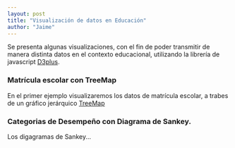 ```yaml
---
layout: post
title: "Visualización de datos en Educación"
author: "Jaime"
---
```

Se presenta algunas visualizaciones, con el fin de poder transmitir de manera distinta datos en el contexto educacional, utilizando la librería de javascript [D3plus](https://d3plus.org/).

### Matrícula escolar con TreeMap
En el primer ejemplo visualizaremos los datos de matrícula escolar, a trabes de un gráfico jerárquico [TreeMap](https://en.wikipedia.org/wiki/Treemapping)

<!-- create container element for visualization -->
<div id="viz"></div>

<script>
var sample_data = [
  {
    "COMUNA": "IQUIQUE",
    "MATRICULA": 34877,
    "REGION": "Región 1"
  },
  {
    "COMUNA": "ALTO HOSPICIO",
    "MATRICULA": 22336,
    "REGION": "Región 1"
  },
  {
    "COMUNA": "POZO ALMONTE",
    "MATRICULA": 2723,
    "REGION": "Región 1"
  },
  {
    "COMUNA": "CAMIÑA",
    "MATRICULA": 208,
    "REGION": "Región 1"
  },
  {
    "COMUNA": "COLCHANE",
    "MATRICULA": 121,
    "REGION": "Región 1"
  },
  {
    "COMUNA": "HUARA",
    "MATRICULA": 408,
    "REGION": "Región 1"
  },
  {
    "COMUNA": "PICA",
    "MATRICULA": 1059,
    "REGION": "Región 1"
  },
  {
    "COMUNA": "ANTOFAGASTA",
    "MATRICULA": 63857,
    "REGION": "Región 2"
  },
  {
    "COMUNA": "MEJILLONES",
    "MATRICULA": 2156,
    "REGION": "Región 2"
  },
  {
    "COMUNA": "SIERRA GORDA",
    "MATRICULA": 228,
    "REGION": "Región 2"
  },
  {
    "COMUNA": "TALTAL",
    "MATRICULA": 2266,
    "REGION": "Región 2"
  },
  {
    "COMUNA": "CALAMA",
    "MATRICULA": 31277,
    "REGION": "Región 2"
  },
  {
    "COMUNA": "OLLAGÜE",
    "MATRICULA": 38,
    "REGION": "Región 2"
  },
  {
    "COMUNA": "SAN PEDRO DE ATACAMA",
    "MATRICULA": 1463,
    "REGION": "Región 2"
  },
  {
    "COMUNA": "TOCOPILLA",
    "MATRICULA": 4838,
    "REGION": "Región 2"
  },
  {
    "COMUNA": "MARIA ELENA",
    "MATRICULA": 857,
    "REGION": "Región 2"
  },
  {
    "COMUNA": "COPIAPO",
    "MATRICULA": 29552,
    "REGION": "Región 3"
  },
  {
    "COMUNA": "CALDERA",
    "MATRICULA": 3236,
    "REGION": "Región 3"
  },
  {
    "COMUNA": "TIERRA AMARILLA",
    "MATRICULA": 2128,
    "REGION": "Región 3"
  },
  {
    "COMUNA": "CHAÑARAL",
    "MATRICULA": 2491,
    "REGION": "Región 3"
  },
  {
    "COMUNA": "DIEGO DE ALMAGRO",
    "MATRICULA": 2914,
    "REGION": "Región 3"
  },
  {
    "COMUNA": "VALLENAR",
    "MATRICULA": 9916,
    "REGION": "Región 3"
  },
  {
    "COMUNA": "ALTO DEL CARMEN",
    "MATRICULA": 776,
    "REGION": "Región 3"
  },
  {
    "COMUNA": "FREIRINA",
    "MATRICULA": 1034,
    "REGION": "Región 3"
  },
  {
    "COMUNA": "HUASCO",
    "MATRICULA": 1690,
    "REGION": "Región 3"
  },
  {
    "COMUNA": "LA SERENA",
    "MATRICULA": 45679,
    "REGION": "Región 4"
  },
  {
    "COMUNA": "COQUIMBO",
    "MATRICULA": 34655,
    "REGION": "Región 4"
  },
  {
    "COMUNA": "ANDACOLLO",
    "MATRICULA": 1805,
    "REGION": "Región 4"
  },
  {
    "COMUNA": "LA HIGUERA",
    "MATRICULA": 598,
    "REGION": "Región 4"
  },
  {
    "COMUNA": "PAIGUANO",
    "MATRICULA": 635,
    "REGION": "Región 4"
  },
  {
    "COMUNA": "VICUÑA",
    "MATRICULA": 4513,
    "REGION": "Región 4"
  },
  {
    "COMUNA": "ILLAPEL",
    "MATRICULA": 5740,
    "REGION": "Región 4"
  },
  {
    "COMUNA": "CANELA",
    "MATRICULA": 1294,
    "REGION": "Región 4"
  },
  {
    "COMUNA": "LOS VILOS",
    "MATRICULA": 3521,
    "REGION": "Región 4"
  },
  {
    "COMUNA": "SALAMANCA",
    "MATRICULA": 4701,
    "REGION": "Región 4"
  },
  {
    "COMUNA": "OVALLE",
    "MATRICULA": 20990,
    "REGION": "Región 4"
  },
  {
    "COMUNA": "COMBARBALA",
    "MATRICULA": 1883,
    "REGION": "Región 4"
  },
  {
    "COMUNA": "MONTE PATRIA",
    "MATRICULA": 4739,
    "REGION": "Región 4"
  },
  {
    "COMUNA": "PUNITAQUI",
    "MATRICULA": 1726,
    "REGION": "Región 4"
  },
  {
    "COMUNA": "RIO HURTADO",
    "MATRICULA": 584,
    "REGION": "Región 4"
  },
  {
    "COMUNA": "VALPARAISO",
    "MATRICULA": 43420,
    "REGION": "Región 5"
  },
  {
    "COMUNA": "CASABLANCA",
    "MATRICULA": 4387,
    "REGION": "Región 5"
  },
  {
    "COMUNA": "CONCON",
    "MATRICULA": 6942,
    "REGION": "Región 5"
  },
  {
    "COMUNA": "JUAN FERNANDEZ",
    "MATRICULA": 137,
    "REGION": "Región 5"
  },
  {
    "COMUNA": "PUCHUNCAVI",
    "MATRICULA": 2339,
    "REGION": "Región 5"
  },
  {
    "COMUNA": "QUINTERO",
    "MATRICULA": 4805,
    "REGION": "Región 5"
  },
  {
    "COMUNA": "VIÑA DEL MAR",
    "MATRICULA": 47125,
    "REGION": "Región 5"
  },
  {
    "COMUNA": "ISLA DE PASCUA",
    "MATRICULA": 1254,
    "REGION": "Región 5"
  },
  {
    "COMUNA": "LOS ANDES",
    "MATRICULA": 13847,
    "REGION": "Región 5"
  },
  {
    "COMUNA": "CALLE LARGA",
    "MATRICULA": 2143,
    "REGION": "Región 5"
  },
  {
    "COMUNA": "RINCONADA",
    "MATRICULA": 1157,
    "REGION": "Región 5"
  },
  {
    "COMUNA": "SAN ESTEBAN",
    "MATRICULA": 1315,
    "REGION": "Región 5"
  },
  {
    "COMUNA": "LA LIGUA",
    "MATRICULA": 5776,
    "REGION": "Región 5"
  },
  {
    "COMUNA": "CABILDO",
    "MATRICULA": 3746,
    "REGION": "Región 5"
  },
  {
    "COMUNA": "PAPUDO",
    "MATRICULA": 762,
    "REGION": "Región 5"
  },
  {
    "COMUNA": "PETORCA",
    "MATRICULA": 1474,
    "REGION": "Región 5"
  },
  {
    "COMUNA": "ZAPALLAR",
    "MATRICULA": 1275,
    "REGION": "Región 5"
  },
  {
    "COMUNA": "QUILLOTA",
    "MATRICULA": 17287,
    "REGION": "Región 5"
  },
  {
    "COMUNA": "CALERA",
    "MATRICULA": 9926,
    "REGION": "Región 5"
  },
  {
    "COMUNA": "HIJUELAS",
    "MATRICULA": 2325,
    "REGION": "Región 5"
  },
  {
    "COMUNA": "LA CRUZ",
    "MATRICULA": 1438,
    "REGION": "Región 5"
  },
  {
    "COMUNA": "NOGALES",
    "MATRICULA": 3433,
    "REGION": "Región 5"
  },
  {
    "COMUNA": "SAN ANTONIO",
    "MATRICULA": 15723,
    "REGION": "Región 5"
  },
  {
    "COMUNA": "ALGARROBO",
    "MATRICULA": 2037,
    "REGION": "Región 5"
  },
  {
    "COMUNA": "CARTAGENA",
    "MATRICULA": 3910,
    "REGION": "Región 5"
  },
  {
    "COMUNA": "EL QUISCO",
    "MATRICULA": 1845,
    "REGION": "Región 5"
  },
  {
    "COMUNA": "EL TABO",
    "MATRICULA": 920,
    "REGION": "Región 5"
  },
  {
    "COMUNA": "SANTO DOMINGO",
    "MATRICULA": 2015,
    "REGION": "Región 5"
  },
  {
    "COMUNA": "SAN FELIPE",
    "MATRICULA": 15563,
    "REGION": "Región 5"
  },
  {
    "COMUNA": "CATEMU",
    "MATRICULA": 2117,
    "REGION": "Región 5"
  },
  {
    "COMUNA": "LLAILLAY",
    "MATRICULA": 4326,
    "REGION": "Región 5"
  },
  {
    "COMUNA": "PANQUEHUE",
    "MATRICULA": 1131,
    "REGION": "Región 5"
  },
  {
    "COMUNA": "PUTAENDO",
    "MATRICULA": 1863,
    "REGION": "Región 5"
  },
  {
    "COMUNA": "SANTA MARIA",
    "MATRICULA": 1949,
    "REGION": "Región 5"
  },
  {
    "COMUNA": "QUILPUE",
    "MATRICULA": 27000,
    "REGION": "Región 5"
  },
  {
    "COMUNA": "LIMACHE",
    "MATRICULA": 7108,
    "REGION": "Región 5"
  },
  {
    "COMUNA": "OLMUE",
    "MATRICULA": 2096,
    "REGION": "Región 5"
  },
  {
    "COMUNA": "VILLA ALEMANA",
    "MATRICULA": 18784,
    "REGION": "Región 5"
  },
  {
    "COMUNA": "RANCAGUA",
    "MATRICULA": 45672,
    "REGION": "Región 6"
  },
  {
    "COMUNA": "CODEGUA",
    "MATRICULA": 1336,
    "REGION": "Región 6"
  },
  {
    "COMUNA": "COINCO",
    "MATRICULA": 847,
    "REGION": "Región 6"
  },
  {
    "COMUNA": "COLTAUCO",
    "MATRICULA": 2964,
    "REGION": "Región 6"
  },
  {
    "COMUNA": "DOÑIHUE",
    "MATRICULA": 3312,
    "REGION": "Región 6"
  },
  {
    "COMUNA": "GRANEROS",
    "MATRICULA": 7372,
    "REGION": "Región 6"
  },
  {
    "COMUNA": "LAS CABRAS",
    "MATRICULA": 4168,
    "REGION": "Región 6"
  },
  {
    "COMUNA": "MACHALI",
    "MATRICULA": 9877,
    "REGION": "Región 6"
  },
  {
    "COMUNA": "MALLOA",
    "MATRICULA": 1300,
    "REGION": "Región 6"
  },
  {
    "COMUNA": "MOSTAZAL",
    "MATRICULA": 3267,
    "REGION": "Región 6"
  },
  {
    "COMUNA": "OLIVAR",
    "MATRICULA": 2075,
    "REGION": "Región 6"
  },
  {
    "COMUNA": "PEUMO",
    "MATRICULA": 1895,
    "REGION": "Región 6"
  },
  {
    "COMUNA": "PICHIDEGUA",
    "MATRICULA": 2094,
    "REGION": "Región 6"
  },
  {
    "COMUNA": "QUINTA DE TILCOCO",
    "MATRICULA": 1988,
    "REGION": "Región 6"
  },
  {
    "COMUNA": "RENGO",
    "MATRICULA": 10183,
    "REGION": "Región 6"
  },
  {
    "COMUNA": "REQUINOA",
    "MATRICULA": 3496,
    "REGION": "Región 6"
  },
  {
    "COMUNA": "SAN VICENTE",
    "MATRICULA": 9043,
    "REGION": "Región 6"
  },
  {
    "COMUNA": "PICHILEMU",
    "MATRICULA": 2586,
    "REGION": "Región 6"
  },
  {
    "COMUNA": "LA ESTRELLA",
    "MATRICULA": 223,
    "REGION": "Región 6"
  },
  {
    "COMUNA": "LITUECHE",
    "MATRICULA": 905,
    "REGION": "Región 6"
  },
  {
    "COMUNA": "MARCHIHUE",
    "MATRICULA": 749,
    "REGION": "Región 6"
  },
  {
    "COMUNA": "NAVIDAD",
    "MATRICULA": 793,
    "REGION": "Región 6"
  },
  {
    "COMUNA": "PAREDONES",
    "MATRICULA": 694,
    "REGION": "Región 6"
  },
  {
    "COMUNA": "SAN FERNANDO",
    "MATRICULA": 15621,
    "REGION": "Región 6"
  },
  {
    "COMUNA": "CHEPICA",
    "MATRICULA": 1643,
    "REGION": "Región 6"
  },
  {
    "COMUNA": "CHIMBARONGO",
    "MATRICULA": 5566,
    "REGION": "Región 6"
  },
  {
    "COMUNA": "LOLOL",
    "MATRICULA": 863,
    "REGION": "Región 6"
  },
  {
    "COMUNA": "NANCAGUA",
    "MATRICULA": 2534,
    "REGION": "Región 6"
  },
  {
    "COMUNA": "PALMILLA",
    "MATRICULA": 1070,
    "REGION": "Región 6"
  },
  {
    "COMUNA": "PERALILLO",
    "MATRICULA": 1437,
    "REGION": "Región 6"
  },
  {
    "COMUNA": "PLACILLA",
    "MATRICULA": 767,
    "REGION": "Región 6"
  },
  {
    "COMUNA": "PUMANQUE",
    "MATRICULA": 251,
    "REGION": "Región 6"
  },
  {
    "COMUNA": "SANTA CRUZ",
    "MATRICULA": 8892,
    "REGION": "Región 6"
  },
  {
    "COMUNA": "TALCA",
    "MATRICULA": 44483,
    "REGION": "Región 7"
  },
  {
    "COMUNA": "CONSTITUCION",
    "MATRICULA": 8337,
    "REGION": "Región 7"
  },
  {
    "COMUNA": "CUREPTO",
    "MATRICULA": 1115,
    "REGION": "Región 7"
  },
  {
    "COMUNA": "EMPEDRADO",
    "MATRICULA": 681,
    "REGION": "Región 7"
  },
  {
    "COMUNA": "MAULE",
    "MATRICULA": 4283,
    "REGION": "Región 7"
  },
  {
    "COMUNA": "PELARCO",
    "MATRICULA": 927,
    "REGION": "Región 7"
  },
  {
    "COMUNA": "PENCAHUE",
    "MATRICULA": 812,
    "REGION": "Región 7"
  },
  {
    "COMUNA": "RIO CLARO",
    "MATRICULA": 1658,
    "REGION": "Región 7"
  },
  {
    "COMUNA": "SAN CLEMENTE",
    "MATRICULA": 5541,
    "REGION": "Región 7"
  },
  {
    "COMUNA": "SAN RAFAEL",
    "MATRICULA": 1148,
    "REGION": "Región 7"
  },
  {
    "COMUNA": "CAUQUENES",
    "MATRICULA": 7021,
    "REGION": "Región 7"
  },
  {
    "COMUNA": "CHANCO",
    "MATRICULA": 1126,
    "REGION": "Región 7"
  },
  {
    "COMUNA": "PELLUHUE",
    "MATRICULA": 1230,
    "REGION": "Región 7"
  },
  {
    "COMUNA": "CURICO",
    "MATRICULA": 29236,
    "REGION": "Región 7"
  },
  {
    "COMUNA": "HUALAÑE",
    "MATRICULA": 1530,
    "REGION": "Región 7"
  },
  {
    "COMUNA": "LICANTEN",
    "MATRICULA": 1053,
    "REGION": "Región 7"
  },
  {
    "COMUNA": "MOLINA",
    "MATRICULA": 6963,
    "REGION": "Región 7"
  },
  {
    "COMUNA": "RAUCO",
    "MATRICULA": 932,
    "REGION": "Región 7"
  },
  {
    "COMUNA": "ROMERAL",
    "MATRICULA": 2015,
    "REGION": "Región 7"
  },
  {
    "COMUNA": "SAGRADA FAMILIA",
    "MATRICULA": 2045,
    "REGION": "Región 7"
  },
  {
    "COMUNA": "TENO",
    "MATRICULA": 4343,
    "REGION": "Región 7"
  },
  {
    "COMUNA": "VICHUQUEN",
    "MATRICULA": 544,
    "REGION": "Región 7"
  },
  {
    "COMUNA": "LINARES",
    "MATRICULA": 19318,
    "REGION": "Región 7"
  },
  {
    "COMUNA": "COLBUN",
    "MATRICULA": 2937,
    "REGION": "Región 7"
  },
  {
    "COMUNA": "LONGAVI",
    "MATRICULA": 3760,
    "REGION": "Región 7"
  },
  {
    "COMUNA": "PARRAL",
    "MATRICULA": 7045,
    "REGION": "Región 7"
  },
  {
    "COMUNA": "RETIRO",
    "MATRICULA": 3190,
    "REGION": "Región 7"
  },
  {
    "COMUNA": "SAN JAVIER",
    "MATRICULA": 8730,
    "REGION": "Región 7"
  },
  {
    "COMUNA": "VILLA ALEGRE",
    "MATRICULA": 1955,
    "REGION": "Región 7"
  },
  {
    "COMUNA": "YERBAS BUENAS",
    "MATRICULA": 1696,
    "REGION": "Región 7"
  },
  {
    "COMUNA": "CONCEPCION",
    "MATRICULA": 40104,
    "REGION": "Región 8"
  },
  {
    "COMUNA": "CORONEL",
    "MATRICULA": 20435,
    "REGION": "Región 8"
  },
  {
    "COMUNA": "CHIGUAYANTE",
    "MATRICULA": 14000,
    "REGION": "Región 8"
  },
  {
    "COMUNA": "FLORIDA",
    "MATRICULA": 1436,
    "REGION": "Región 8"
  },
  {
    "COMUNA": "HUALQUI",
    "MATRICULA": 3308,
    "REGION": "Región 8"
  },
  {
    "COMUNA": "LOTA",
    "MATRICULA": 7862,
    "REGION": "Región 8"
  },
  {
    "COMUNA": "PENCO",
    "MATRICULA": 5720,
    "REGION": "Región 8"
  },
  {
    "COMUNA": "SAN PEDRO DE LA PAZ",
    "MATRICULA": 20819,
    "REGION": "Región 8"
  },
  {
    "COMUNA": "SANTA JUANA",
    "MATRICULA": 2278,
    "REGION": "Región 8"
  },
  {
    "COMUNA": "TALCAHUANO",
    "MATRICULA": 21586,
    "REGION": "Región 8"
  },
  {
    "COMUNA": "TOME",
    "MATRICULA": 8549,
    "REGION": "Región 8"
  },
  {
    "COMUNA": "HUALPEN",
    "MATRICULA": 11375,
    "REGION": "Región 8"
  },
  {
    "COMUNA": "LEBU",
    "MATRICULA": 4687,
    "REGION": "Región 8"
  },
  {
    "COMUNA": "ARAUCO",
    "MATRICULA": 6332,
    "REGION": "Región 8"
  },
  {
    "COMUNA": "CAÑETE",
    "MATRICULA": 7098,
    "REGION": "Región 8"
  },
  {
    "COMUNA": "CONTULMO",
    "MATRICULA": 1099,
    "REGION": "Región 8"
  },
  {
    "COMUNA": "CURANILAHUE",
    "MATRICULA": 5729,
    "REGION": "Región 8"
  },
  {
    "COMUNA": "LOS ALAMOS",
    "MATRICULA": 3899,
    "REGION": "Región 8"
  },
  {
    "COMUNA": "TIRUA",
    "MATRICULA": 1852,
    "REGION": "Región 8"
  },
  {
    "COMUNA": "LOS ANGELES",
    "MATRICULA": 38514,
    "REGION": "Región 8"
  },
  {
    "COMUNA": "ANTUCO",
    "MATRICULA": 634,
    "REGION": "Región 8"
  },
  {
    "COMUNA": "CABRERO",
    "MATRICULA": 4819,
    "REGION": "Región 8"
  },
  {
    "COMUNA": "LAJA",
    "MATRICULA": 4288,
    "REGION": "Región 8"
  },
  {
    "COMUNA": "MULCHEN",
    "MATRICULA": 4994,
    "REGION": "Región 8"
  },
  {
    "COMUNA": "NACIMIENTO",
    "MATRICULA": 5007,
    "REGION": "Región 8"
  },
  {
    "COMUNA": "NEGRETE",
    "MATRICULA": 1424,
    "REGION": "Región 8"
  },
  {
    "COMUNA": "QUILACO",
    "MATRICULA": 385,
    "REGION": "Región 8"
  },
  {
    "COMUNA": "QUILLECO",
    "MATRICULA": 1249,
    "REGION": "Región 8"
  },
  {
    "COMUNA": "SAN ROSENDO",
    "MATRICULA": 326,
    "REGION": "Región 8"
  },
  {
    "COMUNA": "SANTA BARBARA",
    "MATRICULA": 2419,
    "REGION": "Región 8"
  },
  {
    "COMUNA": "TUCAPEL",
    "MATRICULA": 2003,
    "REGION": "Región 8"
  },
  {
    "COMUNA": "YUMBEL",
    "MATRICULA": 3242,
    "REGION": "Región 8"
  },
  {
    "COMUNA": "ALTO BIOBIO",
    "MATRICULA": 1093,
    "REGION": "Región 8"
  },
  {
    "COMUNA": "CHILLAN",
    "MATRICULA": 34536,
    "REGION": "Región 8"
  },
  {
    "COMUNA": "BULNES",
    "MATRICULA": 3746,
    "REGION": "Región 8"
  },
  {
    "COMUNA": "COBQUECURA",
    "MATRICULA": 566,
    "REGION": "Región 8"
  },
  {
    "COMUNA": "COELEMU",
    "MATRICULA": 2727,
    "REGION": "Región 8"
  },
  {
    "COMUNA": "COIHUECO",
    "MATRICULA": 3763,
    "REGION": "Región 8"
  },
  {
    "COMUNA": "CHILLAN VIEJO",
    "MATRICULA": 3523,
    "REGION": "Región 8"
  },
  {
    "COMUNA": "EL CARMEN",
    "MATRICULA": 2193,
    "REGION": "Región 8"
  },
  {
    "COMUNA": "NINHUE",
    "MATRICULA": 723,
    "REGION": "Región 8"
  },
  {
    "COMUNA": "ÑIQUEN",
    "MATRICULA": 1311,
    "REGION": "Región 8"
  },
  {
    "COMUNA": "PEMUCO",
    "MATRICULA": 1086,
    "REGION": "Región 8"
  },
  {
    "COMUNA": "PINTO",
    "MATRICULA": 1734,
    "REGION": "Región 8"
  },
  {
    "COMUNA": "PORTEZUELO",
    "MATRICULA": 700,
    "REGION": "Región 8"
  },
  {
    "COMUNA": "QUILLON",
    "MATRICULA": 2232,
    "REGION": "Región 8"
  },
  {
    "COMUNA": "QUIRIHUE",
    "MATRICULA": 1792,
    "REGION": "Región 8"
  },
  {
    "COMUNA": "RANQUIL",
    "MATRICULA": 829,
    "REGION": "Región 8"
  },
  {
    "COMUNA": "SAN CARLOS",
    "MATRICULA": 8966,
    "REGION": "Región 8"
  },
  {
    "COMUNA": "SAN FABIAN",
    "MATRICULA": 741,
    "REGION": "Región 8"
  },
  {
    "COMUNA": "SAN IGNACIO",
    "MATRICULA": 2055,
    "REGION": "Región 8"
  },
  {
    "COMUNA": "SAN NICOLAS",
    "MATRICULA": 2617,
    "REGION": "Región 8"
  },
  {
    "COMUNA": "TREGUACO",
    "MATRICULA": 660,
    "REGION": "Región 8"
  },
  {
    "COMUNA": "YUNGAY",
    "MATRICULA": 3120,
    "REGION": "Región 8"
  },
  {
    "COMUNA": "TEMUCO",
    "MATRICULA": 52601,
    "REGION": "Región 9"
  },
  {
    "COMUNA": "CARAHUE",
    "MATRICULA": 4640,
    "REGION": "Región 9"
  },
  {
    "COMUNA": "CUNCO",
    "MATRICULA": 2779,
    "REGION": "Región 9"
  },
  {
    "COMUNA": "CURARREHUE",
    "MATRICULA": 1093,
    "REGION": "Región 9"
  },
  {
    "COMUNA": "FREIRE",
    "MATRICULA": 3284,
    "REGION": "Región 9"
  },
  {
    "COMUNA": "GALVARINO",
    "MATRICULA": 2161,
    "REGION": "Región 9"
  },
  {
    "COMUNA": "GORBEA",
    "MATRICULA": 1668,
    "REGION": "Región 9"
  },
  {
    "COMUNA": "LAUTARO",
    "MATRICULA": 6342,
    "REGION": "Región 9"
  },
  {
    "COMUNA": "LONCOCHE",
    "MATRICULA": 3692,
    "REGION": "Región 9"
  },
  {
    "COMUNA": "MELIPEUCO",
    "MATRICULA": 924,
    "REGION": "Región 9"
  },
  {
    "COMUNA": "NUEVA IMPERIAL",
    "MATRICULA": 6329,
    "REGION": "Región 9"
  },
  {
    "COMUNA": "PADRE LAS CASAS",
    "MATRICULA": 10180,
    "REGION": "Región 9"
  },
  {
    "COMUNA": "PERQUENCO",
    "MATRICULA": 1229,
    "REGION": "Región 9"
  },
  {
    "COMUNA": "PITRUFQUEN",
    "MATRICULA": 5517,
    "REGION": "Región 9"
  },
  {
    "COMUNA": "PUCON",
    "MATRICULA": 4856,
    "REGION": "Región 9"
  },
  {
    "COMUNA": "SAAVEDRA",
    "MATRICULA": 1837,
    "REGION": "Región 9"
  },
  {
    "COMUNA": "TEODORO SCHMIDT",
    "MATRICULA": 1849,
    "REGION": "Región 9"
  },
  {
    "COMUNA": "TOLTEN",
    "MATRICULA": 1678,
    "REGION": "Región 9"
  },
  {
    "COMUNA": "VILCUN",
    "MATRICULA": 4822,
    "REGION": "Región 9"
  },
  {
    "COMUNA": "VILLARRICA",
    "MATRICULA": 11858,
    "REGION": "Región 9"
  },
  {
    "COMUNA": "CHOLCHOL",
    "MATRICULA": 2334,
    "REGION": "Región 9"
  },
  {
    "COMUNA": "ANGOL",
    "MATRICULA": 10332,
    "REGION": "Región 9"
  },
  {
    "COMUNA": "COLLIPULLI",
    "MATRICULA": 4649,
    "REGION": "Región 9"
  },
  {
    "COMUNA": "CURACAUTIN",
    "MATRICULA": 2882,
    "REGION": "Región 9"
  },
  {
    "COMUNA": "ERCILLA",
    "MATRICULA": 1178,
    "REGION": "Región 9"
  },
  {
    "COMUNA": "LONQUIMAY",
    "MATRICULA": 1762,
    "REGION": "Región 9"
  },
  {
    "COMUNA": "LOS SAUCES",
    "MATRICULA": 1084,
    "REGION": "Región 9"
  },
  {
    "COMUNA": "LUMACO",
    "MATRICULA": 1317,
    "REGION": "Región 9"
  },
  {
    "COMUNA": "PUREN",
    "MATRICULA": 1915,
    "REGION": "Región 9"
  },
  {
    "COMUNA": "RENAICO",
    "MATRICULA": 1473,
    "REGION": "Región 9"
  },
  {
    "COMUNA": "TRAIGUEN",
    "MATRICULA": 3380,
    "REGION": "Región 9"
  },
  {
    "COMUNA": "VICTORIA",
    "MATRICULA": 6101,
    "REGION": "Región 9"
  },
  {
    "COMUNA": "PUERTO MONTT",
    "MATRICULA": 45681,
    "REGION": "Región 10"
  },
  {
    "COMUNA": "CALBUCO",
    "MATRICULA": 5911,
    "REGION": "Región 10"
  },
  {
    "COMUNA": "COCHAMO",
    "MATRICULA": 552,
    "REGION": "Región 10"
  },
  {
    "COMUNA": "FRESIA",
    "MATRICULA": 1941,
    "REGION": "Región 10"
  },
  {
    "COMUNA": "FRUTILLAR",
    "MATRICULA": 3513,
    "REGION": "Región 10"
  },
  {
    "COMUNA": "LOS MUERMOS",
    "MATRICULA": 3262,
    "REGION": "Región 10"
  },
  {
    "COMUNA": "LLANQUIHUE",
    "MATRICULA": 2289,
    "REGION": "Región 10"
  },
  {
    "COMUNA": "MAULLIN",
    "MATRICULA": 1822,
    "REGION": "Región 10"
  },
  {
    "COMUNA": "PUERTO VARAS",
    "MATRICULA": 8414,
    "REGION": "Región 10"
  },
  {
    "COMUNA": "CASTRO",
    "MATRICULA": 9229,
    "REGION": "Región 10"
  },
  {
    "COMUNA": "ANCUD",
    "MATRICULA": 7419,
    "REGION": "Región 10"
  },
  {
    "COMUNA": "CHONCHI",
    "MATRICULA": 2705,
    "REGION": "Región 10"
  },
  {
    "COMUNA": "CURACO DE VELEZ",
    "MATRICULA": 585,
    "REGION": "Región 10"
  },
  {
    "COMUNA": "DALCAHUE",
    "MATRICULA": 2169,
    "REGION": "Región 10"
  },
  {
    "COMUNA": "PUQUELDON",
    "MATRICULA": 405,
    "REGION": "Región 10"
  },
  {
    "COMUNA": "QUEILEN",
    "MATRICULA": 814,
    "REGION": "Región 10"
  },
  {
    "COMUNA": "QUELLON",
    "MATRICULA": 5293,
    "REGION": "Región 10"
  },
  {
    "COMUNA": "QUEMCHI",
    "MATRICULA": 1138,
    "REGION": "Región 10"
  },
  {
    "COMUNA": "QUINCHAO",
    "MATRICULA": 1841,
    "REGION": "Región 10"
  },
  {
    "COMUNA": "OSORNO",
    "MATRICULA": 28997,
    "REGION": "Región 10"
  },
  {
    "COMUNA": "PUERTO OCTAY",
    "MATRICULA": 1255,
    "REGION": "Región 10"
  },
  {
    "COMUNA": "PURRANQUE",
    "MATRICULA": 3427,
    "REGION": "Región 10"
  },
  {
    "COMUNA": "PUYEHUE",
    "MATRICULA": 1750,
    "REGION": "Región 10"
  },
  {
    "COMUNA": "RIO NEGRO",
    "MATRICULA": 2110,
    "REGION": "Región 10"
  },
  {
    "COMUNA": "SAN JUAN DE LA COSTA",
    "MATRICULA": 1073,
    "REGION": "Región 10"
  },
  {
    "COMUNA": "SAN PABLO",
    "MATRICULA": 1406,
    "REGION": "Región 10"
  },
  {
    "COMUNA": "CHAITEN",
    "MATRICULA": 674,
    "REGION": "Región 10"
  },
  {
    "COMUNA": "FUTALEUFU",
    "MATRICULA": 402,
    "REGION": "Región 10"
  },
  {
    "COMUNA": "HUALAIHUE",
    "MATRICULA": 1657,
    "REGION": "Región 10"
  },
  {
    "COMUNA": "PALENA",
    "MATRICULA": 265,
    "REGION": "Región 10"
  },
  {
    "COMUNA": "COIHAIQUE",
    "MATRICULA": 11293,
    "REGION": "Región 11"
  },
  {
    "COMUNA": "LAGO VERDE",
    "MATRICULA": 90,
    "REGION": "Región 11"
  },
  {
    "COMUNA": "AISEN",
    "MATRICULA": 4596,
    "REGION": "Región 11"
  },
  {
    "COMUNA": "CISNES",
    "MATRICULA": 940,
    "REGION": "Región 11"
  },
  {
    "COMUNA": "GUAITECAS",
    "MATRICULA": 272,
    "REGION": "Región 11"
  },
  {
    "COMUNA": "COCHRANE",
    "MATRICULA": 624,
    "REGION": "Región 11"
  },
  {
    "COMUNA": "O'HIGGINS",
    "MATRICULA": 86,
    "REGION": "Región 11"
  },
  {
    "COMUNA": "TORTEL",
    "MATRICULA": 72,
    "REGION": "Región 11"
  },
  {
    "COMUNA": "CHILE CHICO",
    "MATRICULA": 809,
    "REGION": "Región 11"
  },
  {
    "COMUNA": "RIO IBAÑEZ",
    "MATRICULA": 305,
    "REGION": "Región 11"
  },
  {
    "COMUNA": "PUNTA ARENAS",
    "MATRICULA": 20852,
    "REGION": "Región 12"
  },
  {
    "COMUNA": "LAGUNA BLANCA",
    "MATRICULA": 31,
    "REGION": "Región 12"
  },
  {
    "COMUNA": "RIO VERDE",
    "MATRICULA": 7,
    "REGION": "Región 12"
  },
  {
    "COMUNA": "SAN GREGORIO",
    "MATRICULA": 40,
    "REGION": "Región 12"
  },
  {
    "COMUNA": "CABO DE HORNOS",
    "MATRICULA": 383,
    "REGION": "Región 12"
  },
  {
    "COMUNA": "ANTARTICA",
    "MATRICULA": 4,
    "REGION": "Región 12"
  },
  {
    "COMUNA": "PORVENIR",
    "MATRICULA": 994,
    "REGION": "Región 12"
  },
  {
    "COMUNA": "PRIMAVERA",
    "MATRICULA": 46,
    "REGION": "Región 12"
  },
  {
    "COMUNA": "TIMAUKEL",
    "MATRICULA": 21,
    "REGION": "Región 12"
  },
  {
    "COMUNA": "NATALES",
    "MATRICULA": 3634,
    "REGION": "Región 12"
  },
  {
    "COMUNA": "TORRES DEL PAINE",
    "MATRICULA": 33,
    "REGION": "Región 12"
  },
  {
    "COMUNA": "SANTIAGO",
    "MATRICULA": 71435,
    "REGION": "Región 13"
  },
  {
    "COMUNA": "CERRILLOS",
    "MATRICULA": 10346,
    "REGION": "Región 13"
  },
  {
    "COMUNA": "CERRO NAVIA",
    "MATRICULA": 13164,
    "REGION": "Región 13"
  },
  {
    "COMUNA": "CONCHALI",
    "MATRICULA": 16434,
    "REGION": "Región 13"
  },
  {
    "COMUNA": "EL BOSQUE",
    "MATRICULA": 29236,
    "REGION": "Región 13"
  },
  {
    "COMUNA": "ESTACION CENTRAL",
    "MATRICULA": 20139,
    "REGION": "Región 13"
  },
  {
    "COMUNA": "HUECHURABA",
    "MATRICULA": 11614,
    "REGION": "Región 13"
  },
  {
    "COMUNA": "INDEPENDENCIA",
    "MATRICULA": 16615,
    "REGION": "Región 13"
  },
  {
    "COMUNA": "LA CISTERNA",
    "MATRICULA": 23606,
    "REGION": "Región 13"
  },
  {
    "COMUNA": "LA FLORIDA",
    "MATRICULA": 64377,
    "REGION": "Región 13"
  },
  {
    "COMUNA": "LA GRANJA",
    "MATRICULA": 15053,
    "REGION": "Región 13"
  },
  {
    "COMUNA": "LA PINTANA",
    "MATRICULA": 28203,
    "REGION": "Región 13"
  },
  {
    "COMUNA": "LA REINA",
    "MATRICULA": 18709,
    "REGION": "Región 13"
  },
  {
    "COMUNA": "LAS CONDES",
    "MATRICULA": 35256,
    "REGION": "Región 13"
  },
  {
    "COMUNA": "LO BARNECHEA",
    "MATRICULA": 18136,
    "REGION": "Región 13"
  },
  {
    "COMUNA": "LO ESPEJO",
    "MATRICULA": 9064,
    "REGION": "Región 13"
  },
  {
    "COMUNA": "LO PRADO",
    "MATRICULA": 9345,
    "REGION": "Región 13"
  },
  {
    "COMUNA": "MACUL",
    "MATRICULA": 12517,
    "REGION": "Región 13"
  },
  {
    "COMUNA": "MAIPU",
    "MATRICULA": 82493,
    "REGION": "Región 13"
  },
  {
    "COMUNA": "ÑUÑOA",
    "MATRICULA": 33700,
    "REGION": "Región 13"
  },
  {
    "COMUNA": "PEDRO AGUIRRE CERDA",
    "MATRICULA": 12330,
    "REGION": "Región 13"
  },
  {
    "COMUNA": "PEÑALOLEN",
    "MATRICULA": 30658,
    "REGION": "Región 13"
  },
  {
    "COMUNA": "PROVIDENCIA",
    "MATRICULA": 27800,
    "REGION": "Región 13"
  },
  {
    "COMUNA": "PUDAHUEL",
    "MATRICULA": 26966,
    "REGION": "Región 13"
  },
  {
    "COMUNA": "QUILICURA",
    "MATRICULA": 36107,
    "REGION": "Región 13"
  },
  {
    "COMUNA": "QUINTA NORMAL",
    "MATRICULA": 21498,
    "REGION": "Región 13"
  },
  {
    "COMUNA": "RECOLETA",
    "MATRICULA": 26804,
    "REGION": "Región 13"
  },
  {
    "COMUNA": "RENCA",
    "MATRICULA": 20897,
    "REGION": "Región 13"
  },
  {
    "COMUNA": "SAN JOAQUIN",
    "MATRICULA": 8241,
    "REGION": "Región 13"
  },
  {
    "COMUNA": "SAN MIGUEL",
    "MATRICULA": 22075,
    "REGION": "Región 13"
  },
  {
    "COMUNA": "SAN RAMON",
    "MATRICULA": 11395,
    "REGION": "Región 13"
  },
  {
    "COMUNA": "VITACURA",
    "MATRICULA": 17444,
    "REGION": "Región 13"
  },
  {
    "COMUNA": "PUENTE ALTO",
    "MATRICULA": 86942,
    "REGION": "Región 13"
  },
  {
    "COMUNA": "PIRQUE",
    "MATRICULA": 3182,
    "REGION": "Región 13"
  },
  {
    "COMUNA": "SAN JOSE DE MAIPO",
    "MATRICULA": 2236,
    "REGION": "Región 13"
  },
  {
    "COMUNA": "COLINA",
    "MATRICULA": 30003,
    "REGION": "Región 13"
  },
  {
    "COMUNA": "LAMPA",
    "MATRICULA": 15313,
    "REGION": "Región 13"
  },
  {
    "COMUNA": "TILTIL",
    "MATRICULA": 2788,
    "REGION": "Región 13"
  },
  {
    "COMUNA": "SAN BERNARDO",
    "MATRICULA": 48778,
    "REGION": "Región 13"
  },
  {
    "COMUNA": "BUIN",
    "MATRICULA": 16702,
    "REGION": "Región 13"
  },
  {
    "COMUNA": "CALERA DE TANGO",
    "MATRICULA": 4392,
    "REGION": "Región 13"
  },
  {
    "COMUNA": "PAINE",
    "MATRICULA": 13067,
    "REGION": "Región 13"
  },
  {
    "COMUNA": "MELIPILLA",
    "MATRICULA": 22571,
    "REGION": "Región 13"
  },
  {
    "COMUNA": "ALHUE",
    "MATRICULA": 953,
    "REGION": "Región 13"
  },
  {
    "COMUNA": "CURACAVI",
    "MATRICULA": 5509,
    "REGION": "Región 13"
  },
  {
    "COMUNA": "MARIA PINTO",
    "MATRICULA": 1643,
    "REGION": "Región 13"
  },
  {
    "COMUNA": "SAN PEDRO",
    "MATRICULA": 1312,
    "REGION": "Región 13"
  },
  {
    "COMUNA": "TALAGANTE",
    "MATRICULA": 17953,
    "REGION": "Región 13"
  },
  {
    "COMUNA": "EL MONTE",
    "MATRICULA": 4349,
    "REGION": "Región 13"
  },
  {
    "COMUNA": "ISLA DE MAIPO",
    "MATRICULA": 5425,
    "REGION": "Región 13"
  },
  {
    "COMUNA": "PADRE HURTADO",
    "MATRICULA": 10559,
    "REGION": "Región 13"
  },
  {
    "COMUNA": "PEÑAFLOR",
    "MATRICULA": 13647,
    "REGION": "Región 13"
  },
  {
    "COMUNA": "VALDIVIA",
    "MATRICULA": 26028,
    "REGION": "Región 14"
  },
  {
    "COMUNA": "CORRAL",
    "MATRICULA": 755,
    "REGION": "Región 14"
  },
  {
    "COMUNA": "LANCO",
    "MATRICULA": 2967,
    "REGION": "Región 14"
  },
  {
    "COMUNA": "LOS LAGOS",
    "MATRICULA": 3178,
    "REGION": "Región 14"
  },
  {
    "COMUNA": "MAFIL",
    "MATRICULA": 1167,
    "REGION": "Región 14"
  },
  {
    "COMUNA": "MARIQUINA",
    "MATRICULA": 4071,
    "REGION": "Región 14"
  },
  {
    "COMUNA": "PAILLACO",
    "MATRICULA": 3638,
    "REGION": "Región 14"
  },
  {
    "COMUNA": "PANGUIPULLI",
    "MATRICULA": 6689,
    "REGION": "Región 14"
  },
  {
    "COMUNA": "LA UNION",
    "MATRICULA": 7155,
    "REGION": "Región 14"
  },
  {
    "COMUNA": "FUTRONO",
    "MATRICULA": 2979,
    "REGION": "Región 14"
  },
  {
    "COMUNA": "LAGO RANCO",
    "MATRICULA": 1539,
    "REGION": "Región 14"
  },
  {
    "COMUNA": "RIO BUENO",
    "MATRICULA": 4798,
    "REGION": "Región 14"
  },
  {
    "COMUNA": "ARICA",
    "MATRICULA": 40792,
    "REGION": "Región 15"
  },
  {
    "COMUNA": "CAMARONES",
    "MATRICULA": 99,
    "REGION": "Región 15"
  },
  {
    "COMUNA": "PUTRE",
    "MATRICULA": 235,
    "REGION": "Región 15"
  },
  {
    "COMUNA": "GENERAL LAGOS",
    "MATRICULA": 50,
    "REGION": "Región 15"
  }
]

  var visualization = d3plus.viz()
    .container("#viz")
    .data(sample_data)
    .type("tree_map")
    .id(["REGION","COMUNA"])
    .size("MATRICULA")
    .format("es_ES")

    .draw()
</script>


### Categorias de Desempeño con Diagrama de Sankey.

Los digagramas de Sankey...
